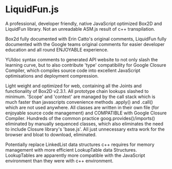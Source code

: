 # LiquidFun.js

A professional, developer friendly, native JavaScript optimized Box2D and LiquidFun library.
Not an unreadable ASM.js result of c++ transpilation.

Box2d fully documented with Erin Catto's original comments, LiquidFun fully documented with the Google teams original
comments for easier developer education and all round ENJOYABLE experience.

YUIdoc syntax comments to generated API website to not only slash the learning curve, but to also contribute 'type' compatibility 
for Google Closure Compiler, which compiles source code into excellent JavaScript optimisations and deployment compression.

Light weight and optimized for web, containing all the Joints and functionality of Box2D v2.3.1. All prototype chain lookups 
slashed to minimum. 'Scope' and 'context' are managed by the call stack which is much faster than javascripts convenience methods .apply() and .call() which are not used anywhere. All classes are written in their own file (for enjoyable source code management)
and COMPATIBLE with Google Closure Compiler. Hundreds of the common practice goog.provides()/imports() eliminated by manually sequenced classes, which also eliminates the need to include Closure library's 'base.js'. All just unnecessary extra work for the browser and bloat to download, eliminated.

Potentially replace LinkedList data structures c++ requires for memory management with more efficient LookupTable data
Structures. LookupTables are apparently more compatible with the JavaScript environment than they were with c++ environment.

